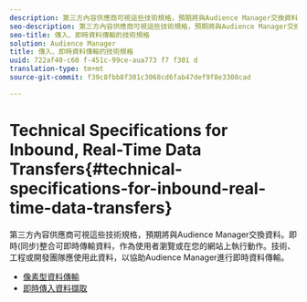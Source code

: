 ```yaml
---
description: 第三方內容供應商可視這些技術規格，預期將與Audience Manager交換資料。即時(同步)整合可即時傳輸資料，作為使用者瀏覽或在您的網站上執行動作。技術、工程或開發團隊應使用此資料，以協助Audience Manager進行即時資料傳輸。
seo-description: 第三方內容供應商可視這些技術規格，預期將與Audience Manager交換資料。即時(同步)整合可即時傳輸資料，作為使用者瀏覽或在您的網站上執行動作。技術、工程或開發團隊應使用此資料，以協助Audience Manager進行即時資料傳輸。
seo-title: 傳入、即時資料傳輸的技術規格
solution: Audience Manager
title: 傳入、即時資料傳輸的技術規格
uuid: 722af40-c60 f-451c-99ce-aua773 f7 f301 d
translation-type: tm+mt
source-git-commit: f39c8fbb8f301c3068cd6fab47def9f8e3308cad

---
```



# Technical Specifications for Inbound, Real-Time Data Transfers{#technical-specifications-for-inbound-real-time-data-transfers}

第三方內容供應商可視這些技術規格，預期將與Audience Manager交換資料。即時(同步)整合可即時傳輸資料，作為使用者瀏覽或在您的網站上執行動作。技術、工程或開發團隊應使用此資料，以協助Audience Manager進行即時資料傳輸。

<!-- c_rt_realtime_intro.xml -->

* [像素型資料傳輸](/help/using/integration/sending-audience-data/real-time-data-integration/pixel-based-data-transfer.md)
* [即時傳入資料擷取](/help/using/integration/sending-audience-data/real-time-data-integration/real-time-data-transfer.md)